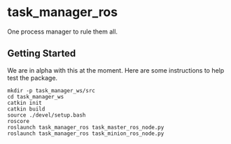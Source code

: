 # task_manager_ros

One process manager to rule them all.

## Getting Started

We are in alpha with this at the moment.  Here are some instructions to help test the package.

```
mkdir -p task_manager_ws/src
cd task_manager_ws
catkin init
catkin build
source ./devel/setup.bash
roscore
roslaunch task_manager_ros task_master_ros_node.py
roslaunch task_manager_ros task_minion_ros_node.py
```